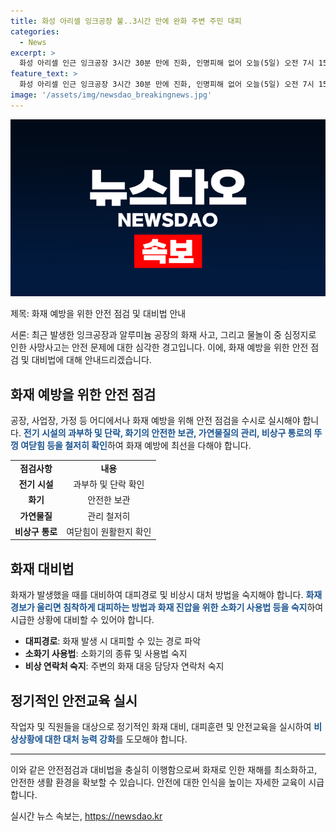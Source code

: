 ```yaml
---
title: 화성 아리셀 잉크공장 불..3시간 만에 완화 주변 주민 대피
categories:
  - News
excerpt: >
  화성 아리셀 인근 잉크공장 3시간 30분 만에 진화, 인명피해 없어 오늘(5일) 오전 7시 15분, 경기 화성시 잉크원료 제조공장에서 화재 발생. 지난달의 공장과는 500여ｍ 떨어져. 3명 긴급대피, 소방당국 3시간 30분 만에 진화. 경찰과 소방당국이 화재 원인과 피해 조사 예정.  밀양 알루미늄 공장 화재 4시간여 만에 불길 잡아 오늘(5일) 새벽 0시 40분, 경남 밀양시 알루미늄 주조 공장에서 화재 발생. 170여명의 인력과 30대의 장비로 약 4시간 40분 후에 불길을 잡았으며, 인명피해는 없었다.  시험 끝났다 물놀이하던 중학생 1명 숨져 어제(4일) 오후 2시쯤, 전남 목포시 유원지 앞 바다에서 중학생 A군이 심정지 상태로 발견돼 병원으로 옮겨졌지만 숨졌다. A군과 친구들은 기말고사가 끝난 뒤 유원지 인근 바다에서 함께 물놀이를 했던 것으로 조사됐다. 수영 금지구역이지만 파악되지 않았다. #잉크공장 #공장화재 #물놀이 #심정지
feature_text: >
  화성 아리셀 인근 잉크공장 3시간 30분 만에 진화, 인명피해 없어 오늘(5일) 오전 7시 15분, 경기 화성시 잉크원료 제조공장에서 화재 발생. 지난달의 공장과는 500여ｍ 떨어져. 3명 긴급대피, 소방당국 3시간 30분 만에 진화. 경찰과 소방당국이 화재 원인과 피해 조사 예정.  밀양 알루미늄 공장 화재 4시간여 만에 불길 잡아 오늘(5일) 새벽 0시 40분, 경남 밀양시 알루미늄 주조 공장에서 화재 발생. 170여명의 인력과 30대의 장비로 약 4시간 40분 후에 불길을 잡았으며, 인명피해는 없었다.  시험 끝났다 물놀이하던 중학생 1명 숨져 어제(4일) 오후 2시쯤, 전남 목포시 유원지 앞 바다에서 중학생 A군이 심정지 상태로 발견돼 병원으로 옮겨졌지만 숨졌다. A군과 친구들은 기말고사가 끝난 뒤 유원지 인근 바다에서 함께 물놀이를 했던 것으로 조사됐다. 수영 금지구역이지만 파악되지 않았다. #잉크공장 #공장화재 #물놀이 #심정지
image: '/assets/img/newsdao_breakingnews.jpg'
---
```


<p><img src="/assets/img/newsdao_breakingnews.jpg" alt="pcversion 속보" /></p>

<p>제목: 화재 예방을 위한 안전 점검 및 대비법 안내</p>

<p>서론: 최근 발생한 잉크공장과 알루미늄 공장의 화재 사고, 그리고 물놀이 중 심정지로 인한 사망사고는 안전 문제에 대한 심각한 경고입니다. 이에, 화재 예방을 위한 안전 점검 및 대비법에 대해 안내드리겠습니다.</p>

<h2 data-ke-size="size26">화재 예방을 위한 안전 점검</h2>

<p data-ke-size="size16">공장, 사업장, 가정 등 어디에서나 화재 예방을 위해 안전 점검을 수시로 실시해야 합니다. <b><span style="color: #1a5490;">전기 시설의 과부하 및 단락, 화기의 안전한 보관, 가연물질의 관리, 비상구 통로의 뚜껑 여닫힘 등을 철저히 확인</span></b>하여 화재 예방에 최선을 다해야 합니다.</p>

<table>
  <tr>
    <td style="text-align: center; height: 17px;"><b>점검사항</b></td>
    <td style="text-align: center; height: 17px;"><b>내용</b></td>
  </tr>
  <tr>
    <td style="text-align: center; height: 17px;"><b>전기 시설</b></td>
    <td style="text-align: center; height: 17px;">과부하 및 단락 확인</td>
  </tr>
  <tr>
    <td style="text-align: center; height: 17px;"><b>화기</b></td>
    <td style="text-align: center; height: 17px;">안전한 보관</td>
  </tr>
  <tr>
    <td style="text-align: center; height: 17px;"><b>가연물질</b></td>
    <td style="text-align: center; height: 17px;">관리 철저히</td>
  </tr>
  <tr>
    <td style="text-align: center; height: 17px;"><b>비상구 통로</b></td>
    <td style="text-align: center; height: 17px;">여닫힘이 원활한지 확인</td>
  </tr>
</table>

<h2 data-ke-size="size26">화재 대비법</h2>

<p data-ke-size="size16">화재가 발생했을 때를 대비하여 대피경로 및 비상시 대처 방법을 숙지해야 합니다. <b><span style="color: #1a5490;">화재 경보가 울리면 침착하게 대피하는 방법과 화재 진압을 위한 소화기 사용법 등을 숙지</span></b>하여 시급한 상황에 대비할 수 있어야 합니다.</p>

<ul>
  <li><b>대피경로</b>: 화재 발생 시 대피할 수 있는 경로 파악</li>
  <li><b>소화기 사용법</b>: 소화기의 종류 및 사용법 숙지</li>
  <li><b>비상 연락처 숙지</b>: 주변의 화재 대응 담당자 연락처 숙지</li>
</ul>

<h2 data-ke-size="size26">정기적인 안전교육 실시</h2>

<p data-ke-size="size16">작업자 및 직원들을 대상으로 정기적인 화재 대비, 대피훈련 및 안전교육을 실시하여 <b><span style="color: #1a5490;">비상상황에 대한 대처 능력 강화</span></b>를 도모해야 합니다.</p>

<hr>

<p>이와 같은 안전점검과 대비법을 충실히 이행함으로써 화재로 인한 재해를 최소화하고, 안전한 생활 환경을 확보할 수 있습니다. 안전에 대한 인식을 높이는 자세한 교육이 시급합니다.</p>
실시간 뉴스 속보는, <a href="https://newsdao.kr" rel="dofollow">https://newsdao.kr</a>



